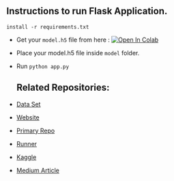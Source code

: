## Instructions to run Flask Application.
```
install -r requirements.txt
```
* Get your ```model.h5``` file from here : [![Open In Colab](https://colab.research.google.com/assets/colab-badge.svg)](https://colab.research.google.com/drive/1yHKKk8I4QfKc1qv2cXCNbgIiUtBRk1rF?usp=sharing)

* Place your model.h5 file inside ```model``` folder.
* Run  ``` python app.py ```

  ##  Related Repositories:
* [Data Set](https://https://github.com/SartajBhuvaji/Brain-Tumor-Classification-DataSet/)
* [Website](https://sartajbhuvaji.github.io/Brain-Tumor-Classification-Website/) 
* [Primary Repo](https://github.com/SartajBhuvaji/Brain-Tumor-Classification-Using-Deep-Learning-Algorithms/tree/master) 
* [Runner](https://github.com/SartajBhuvaji/Brain-Tumor-Classification-Using-Deep-Learning-Algorithms-Runner)
* [Kaggle](https://www.kaggle.com/datasets/sartajbhuvaji/brain-tumor-classification-mri)
* [Medium Article](https://medium.com/@sartajbhuvaji/brain-tumor-classification-546a72d4103b)
